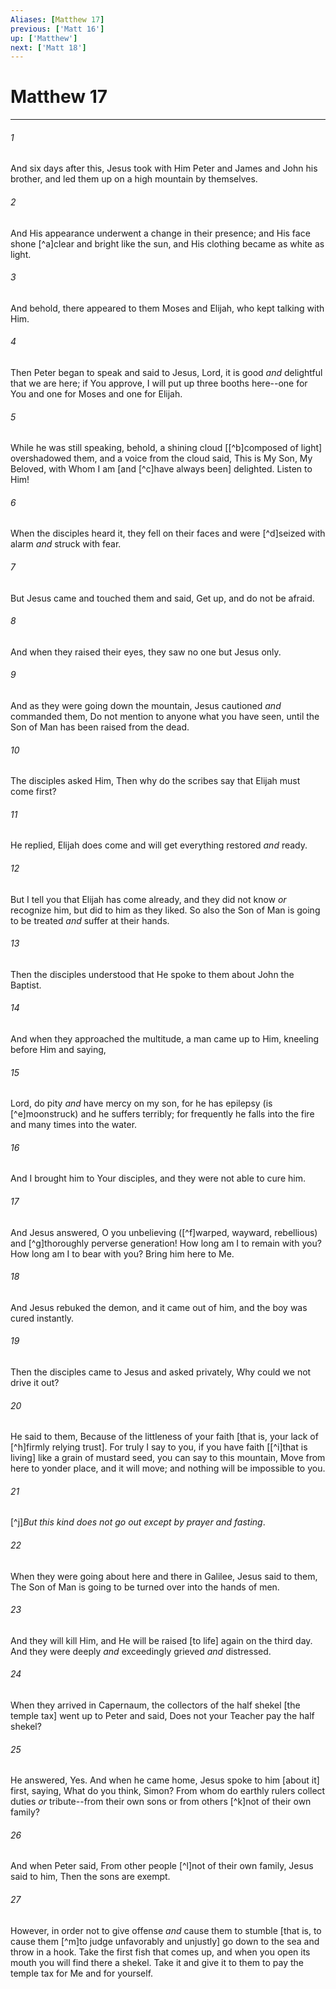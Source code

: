 ```yaml
---
Aliases: [Matthew 17]
previous: ['Matt 16']
up: ['Matthew']
next: ['Matt 18']
---
```

# Matthew 17

***














###### 1 






And six days after this, Jesus took with Him Peter and James and John his brother, and led them up on a high mountain by themselves. 













###### 2 






And His appearance underwent a change in their presence; and His face shone [^a]clear and bright like the sun, and His clothing became as white as light. 













###### 3 






And behold, there appeared to them Moses and Elijah, who kept talking with Him. 













###### 4 






Then Peter began to speak and said to Jesus, Lord, it is good _and_ delightful that we are here; if You approve, I will put up three booths here--one for You and one for Moses and one for Elijah. 













###### 5 






While he was still speaking, behold, a shining cloud [[^b]composed of light] overshadowed them, and a voice from the cloud said, This is My Son, My Beloved, with Whom I am [and [^c]have always been] delighted. Listen to Him! 













###### 6 






When the disciples heard it, they fell on their faces and were [^d]seized with alarm _and_ struck with fear. 













###### 7 






But Jesus came and touched them and said, Get up, and do not be afraid. 













###### 8 






And when they raised their eyes, they saw no one but Jesus only. 













###### 9 






And as they were going down the mountain, Jesus cautioned _and_ commanded them, Do not mention to anyone what you have seen, until the Son of Man has been raised from the dead. 













###### 10 






The disciples asked Him, Then why do the scribes say that Elijah must come first? 













###### 11 






He replied, Elijah does come and will get everything restored _and_ ready. 













###### 12 






But I tell you that Elijah has come already, and they did not know _or_ recognize him, but did to him as they liked. So also the Son of Man is going to be treated _and_ suffer at their hands. 













###### 13 






Then the disciples understood that He spoke to them about John the Baptist. 













###### 14 






And when they approached the multitude, a man came up to Him, kneeling before Him and saying, 













###### 15 






Lord, do pity _and_ have mercy on my son, for he has epilepsy (is [^e]moonstruck) and he suffers terribly; for frequently he falls into the fire and many times into the water. 













###### 16 






And I brought him to Your disciples, and they were not able to cure him. 













###### 17 






And Jesus answered, O you unbelieving ([^f]warped, wayward, rebellious) and [^g]thoroughly perverse generation! How long am I to remain with you? How long am I to bear with you? Bring him here to Me. 













###### 18 






And Jesus rebuked the demon, and it came out of him, and the boy was cured instantly. 













###### 19 






Then the disciples came to Jesus and asked privately, Why could we not drive it out? 













###### 20 






He said to them, Because of the littleness of your faith [that is, your lack of [^h]firmly relying trust]. For truly I say to you, if you have faith [[^i]that is living] like a grain of mustard seed, you can say to this mountain, Move from here to yonder place, and it will move; and nothing will be impossible to you. 













###### 21 






[^j]_But this kind does not go out except by prayer and fasting_. 













###### 22 






When they were going about here and there in Galilee, Jesus said to them, The Son of Man is going to be turned over into the hands of men. 













###### 23 






And they will kill Him, and He will be raised [to life] again on the third day. And they were deeply _and_ exceedingly grieved _and_ distressed. 













###### 24 






When they arrived in Capernaum, the collectors of the half shekel [the temple tax] went up to Peter and said, Does not your Teacher pay the half shekel? 













###### 25 






He answered, Yes. And when he came home, Jesus spoke to him [about it] first, saying, What do you think, Simon? From whom do earthly rulers collect duties _or_ tribute--from their own sons or from others [^k]not of their own family? 













###### 26 






And when Peter said, From other people [^l]not of their own family, Jesus said to him, Then the sons are exempt. 













###### 27 






However, in order not to give offense _and_ cause them to stumble [that is, to cause them [^m]to judge unfavorably and unjustly] go down to the sea and throw in a hook. Take the first fish that comes up, and when you open its mouth you will find there a shekel. Take it and give it to them to pay the temple tax for Me and for yourself.
